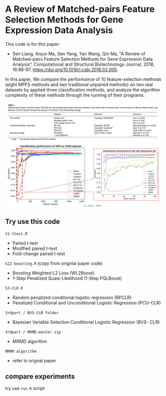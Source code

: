 # A Review of Matched-pairs Feature Selection Methods for Gene Expression Data Analysis


This code is for this paper:
- Sen Liang, Anjun Ma, Sen Yang, Yan Wang, Qin Ma, "A Review of Matched-pairs Feature Selection Methods for Gene Expression Data Analysis”, Computational and Structural Biotechnology Journal, 2018, 16:88-97. https://doi.org/10.1016/j.csbj.2018.02.005.

 In this paper, We compare the performance of 10 feature-selection methods (eight MPFS methods and two traditional unpaired methods) on two real datasets by applied three classification methods, and analyze the algorithm complexity of these methods through the running of their programs. 

![tabel1](_pic/tabel1.png)
![picture1](_pic/figure1.png)

## Try use this code

`S1-ttest.R`
- Paired t-test           
- Modified paired t-test 
- Fold-change paired t-test

`S22-boosting.R` (copy from orignial paper code)
- Boosting Weighted L2 Loss (WL2Boost).
- 1-Step Penalized Quasi-Likelihood (1-Step PQLBoost)

`S3-CLR.R`
- Random penalized conditional logistic regression (RPCLR)
- Penalized Conditional and Unconditional Logistic Regression (PCU-CLR)

`3rdpart / BVS-CLR folder`
- Bayesian Variable Selection Conditional Logistic Regression (BVS- CLR)

`3rdpart / MRMD-master.zip`
- MRMD algorithm

`MRMR algorithm`
- refer to orignal paper


## compare experiments
try use `run.R` script